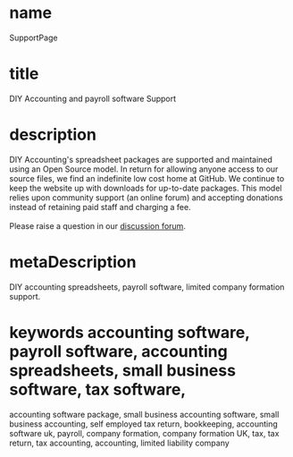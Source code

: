 # name
SupportPage

# title
DIY Accounting and payroll software Support

# description
<p>DIY Accounting's spreadsheet packages are supported and maintained using an Open Source model. In return for allowing anyone access to our source files, we find an indefinite low cost home at GitHub. We continue to keep the website up with downloads for up-to-date packages. This model relies upon community support (an online forum) and accepting donations instead of retaining paid staff and charging a fee.<br/>
<br/>
Please raise a question in our <a href="https://github.com/antonycc/diy-accounting/discussions" rel="nofollow">discussion forum</a>.<br/>
</p>

# metaDescription
DIY accounting spreadsheets, payroll software, limited company formation support.

# keywords accounting software, payroll software, accounting spreadsheets, small business software, tax software,
accounting software package, small business accounting software, small business accounting, self employed tax return,
bookkeeping, accounting software uk, payroll, company formation, company formation UK, tax, tax return, tax accounting,
accounting, limited liability company
